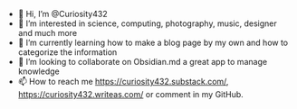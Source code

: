 - 👋 Hi, I’m @Curiosity432
- 👀 I’m interested in science, computing, photography, music, designer and much more
- 🌱 I’m currently learning how to make a blog page by my own and how to categorize the information
- 💞️ I’m looking to collaborate on Obsidian.md a great app to manage knowledge
- 📫 How to reach me https://curiosity432.substack.com/, https://curiosity432.writeas.com/ or comment in my GitHub.

<!---
Curiosity432/Curiosity432 is a ✨ special ✨ repository because its `README.md` (this file) appears on your GitHub profile.
You can click the Preview link to take a look at your changes.
--->
